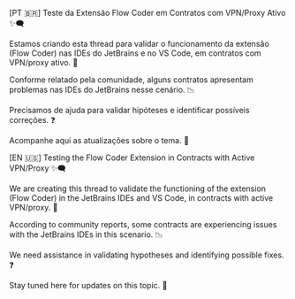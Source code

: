 [PT 🇧🇷] Teste da Extensão Flow Coder em Contratos com VPN/Proxy Ativo ✨🗨️

Estamos criando esta thread para validar o funcionamento da extensão (Flow Coder) nas IDEs do JetBrains e no VS Code, em contratos com VPN/proxy ativo. 💬

Conforme relatado pela comunidade, alguns contratos apresentam problemas nas IDEs do JetBrains nesse cenário. 📉

Precisamos de ajuda para validar hipóteses e identificar possíveis correções. ❓

Acompanhe aqui as atualizações sobre o tema. 🔄

[EN 🇺🇸] Testing the Flow Coder Extension in Contracts with Active VPN/Proxy ✨🗨️

We are creating this thread to validate the functioning of the extension (Flow Coder) in the JetBrains IDEs and VS Code, in contracts with active VPN/proxy. 💬

According to community reports, some contracts are experiencing issues with the JetBrains IDEs in this scenario. 📉

We need assistance in validating hypotheses and identifying possible fixes. ❓

Stay tuned here for updates on this topic. 🔄